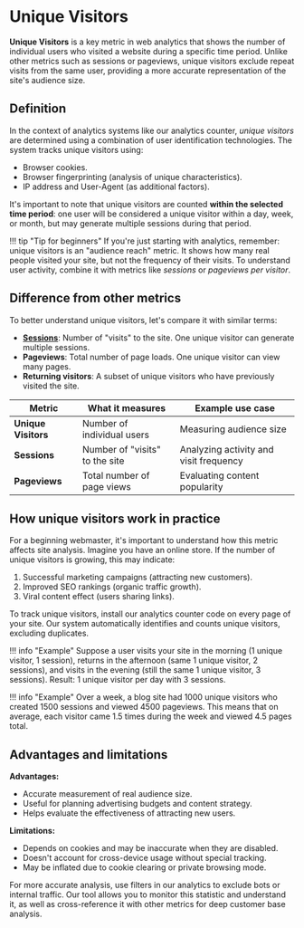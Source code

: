 # Unique Visitors

**Unique Visitors** is a key metric in web analytics that shows the number of individual users who visited a website during a specific time period. Unlike other metrics such as sessions or pageviews, unique visitors exclude repeat visits from the same user, providing a more accurate representation of the site's audience size.

## Definition

In the context of analytics systems like our analytics counter, *unique visitors* are determined using a combination of user identification technologies. The system tracks unique visitors using:

- Browser cookies.
- Browser fingerprinting (analysis of unique characteristics).
- IP address and User-Agent (as additional factors).

It's important to note that unique visitors are counted **within the selected time period**: one user will be considered a unique visitor within a day, week, or month, but may generate multiple sessions during that period.

!!! tip "Tip for beginners"
    If you're just starting with analytics, remember: unique visitors is an "audience reach" metric. It shows how many real people visited your site, but not the frequency of their visits. To understand user activity, combine it with metrics like *sessions* or *pageviews per visitor*.

## Difference from other metrics

To better understand unique visitors, let's compare it with similar terms:

- **[Sessions](sessions.md)**: Number of "visits" to the site. One unique visitor can generate multiple sessions.
- **Pageviews**: Total number of page loads. One unique visitor can view many pages.
- **Returning visitors**: A subset of unique visitors who have previously visited the site.

| Metric | What it measures | Example use case |
|------------------|---------------------------------------|---------------------------------------|
| **Unique Visitors** | Number of individual users | Measuring audience size |
| **Sessions** | Number of "visits" to the site | Analyzing activity and visit frequency |
| **Pageviews** | Total number of page views | Evaluating content popularity |

## How unique visitors work in practice

For a beginning webmaster, it's important to understand how this metric affects site analysis. Imagine you have an online store. If the number of unique visitors is growing, this may indicate:

1. Successful marketing campaigns (attracting new customers).
2. Improved SEO rankings (organic traffic growth).
3. Viral content effect (users sharing links).

To track unique visitors, install our analytics counter code on every page of your site. Our system automatically identifies and counts unique visitors, excluding duplicates.

!!! info "Example"
    Suppose a user visits your site in the morning (1 unique visitor, 1 session), returns in the afternoon (same 1 unique visitor, 2 sessions), and visits in the evening (still the same 1 unique visitor, 3 sessions). Result: 1 unique visitor per day with 3 sessions.

!!! info "Example"
    Over a week, a blog site had 1000 unique visitors who created 1500 sessions and viewed 4500 pageviews. This means that on average, each visitor came 1.5 times during the week and viewed 4.5 pages total.

## Advantages and limitations

**Advantages:**

- Accurate measurement of real audience size.
- Useful for planning advertising budgets and content strategy.
- Helps evaluate the effectiveness of attracting new users.

**Limitations:**

- Depends on cookies and may be inaccurate when they are disabled.
- Doesn't account for cross-device usage without special tracking.
- May be inflated due to cookie clearing or private browsing mode.

For more accurate analysis, use filters in our analytics to exclude bots or internal traffic. Our tool allows you to monitor this statistic and understand it, as well as cross-reference it with other metrics for deep customer base analysis.